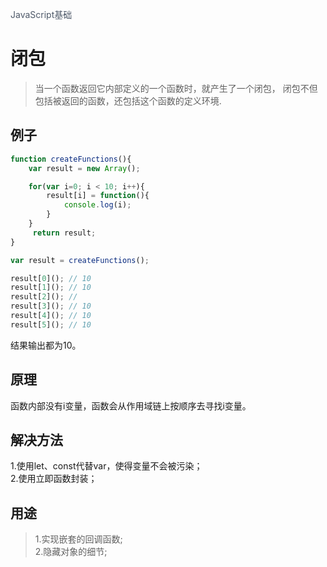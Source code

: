 <font color=#4E5969>JavaScript基础</font>
# 闭包
>当一个函数返回它内部定义的一个函数时，就产生了一个闭包，
闭包不但包括被返回的函数，还包括这个函数的定义环境.

## 例子
```javascript
function createFunctions(){
    var result = new Array();

    for(var i=0; i < 10; i++){
        result[i] = function(){
            console.log(i);
        }
    }
     return result;
}

var result = createFunctions();

result[0](); // 10
result[1](); // 10
result[2](); //   
result[3](); // 10
result[4](); // 10
result[5](); // 10
```

结果输出都为10。

## 原理
函数内部没有i变量，函数会从作用域链上按顺序去寻找i变量。

## 解决方法
1.使用let、const代替var，使得变量不会被污染；  
2.使用立即函数封装；

## 用途
>1.实现嵌套的回调函数;  
2.隐藏对象的细节;